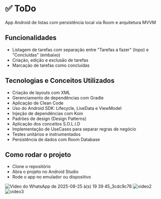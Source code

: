 #  ✅ ToDo
App Android de listas com persistência local via Room e arquitetura MVVM

## Funcionalidades
- Listagem de tarefas com separação entre "Tarefas a fazer" (topo) e "Concluídas" (embaixo)
- Criação, edição e exclusão de tarefas
- Marcação de tarefas como concluídas

## Tecnologias e Conceitos Utilizados
- Criação de layouts com XML
- Gerenciamento de dependências com Gradle
- Aplicação de Clean Code
- Uso do Android SDK: Lifecycle, LiveData e ViewModel
- Injeção de dependências com Koin
- Padrões de design (Design Patterns)
- Aplicação dos conceitos S.O.L.I.D
- Implementação de UseCases para separar regras de negócio
- Testes unitários e instrumentados
- Persistência de dados com Room Database

## Como rodar o projeto
- Clone o repositório
- Abra o projeto no Android Studio
- Rode o app no emulador ou dispositivo

  
![Vídeo do WhatsApp de 2025-08-25 à(s) 19 39 45_3cdc9c76](https://github.com/user-attachments/assets/d76e9077-82c6-4c68-af45-9d3e9a42045b)
![video2](https://github.com/user-attachments/assets/fd78a3f9-f416-462d-8134-61927806f016)
![video3](https://github.com/user-attachments/assets/64da6cc3-49b4-4409-91d4-0458dc5e103d)
